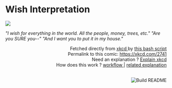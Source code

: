 # <b>Wish Interpretation</b>

[![](https://imgs.xkcd.com/comics/wish_interpretation.png)](https://xkcd.com/2741)

<i>&quot;I wish for everything in the world. All the people, money, trees, etc.&quot; &quot;Are you SURE you--&quot; &quot;And I want you to put it in my house.&quot;</i>

<div align="right">
  Fetched directly from
  <a href="https://xkcd.com">
    xkcd
  </a>
  by
  <a href="https://github.com/Vanille-N/Vanille-N/blob/master/fetch">
    this bash script
  </a>
</div>
<div align="right">
  Permalink to this comic:
  <a href="https://xkcd.com/2741">
    https://xkcd.com/2741
  </a>
</div>
<div align="right">
  Need an explanation ?
  <a href="https://www.explainxkcd.com/wiki/index.php/2741">
    Explain xkcd
  </a>
</div>
<div align="right">
  How does this work ?
  <a href="https://github.com/Vanille-N/Vanille-N/blob/master/.github/workflows/build.yml">
    workflow
  </a>
  |
  <a href="https://simonwillison.net/2020/Jul/10/self-updating-profile-readme/">
    related explanation
  </a>
</div><br>

<a href="https://github.com/Vanille-N/Vanille-N/actions"><img src="https://github.com/Vanille-N/Vanille-N/workflows/Build%20README/badge.svg" align="right" alt="Build README"></a>
